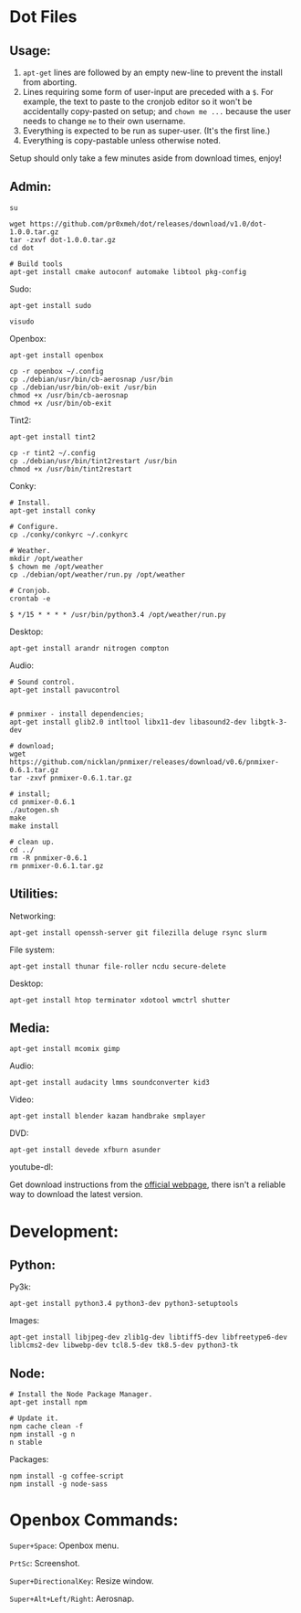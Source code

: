 Dot Files
=========


Usage:
------

1) `apt-get` lines are followed by an empty new-line to prevent the install from aborting.
2) Lines requiring some form of user-input are preceded with a `$`. For example, the text to paste to the cronjob editor so it won't be accidentally copy-pasted on setup; and `chown me ...` because the user needs to change `me` to their own username.
3) Everything is expected to be run as super-user. (It's the first line.)
4) Everything is copy-pastable unless otherwise noted.

Setup should only take a few minutes aside from download times, enjoy!



Admin:
------

    su
    
    wget https://github.com/pr0xmeh/dot/releases/download/v1.0/dot-1.0.0.tar.gz
    tar -zxvf dot-1.0.0.tar.gz
    cd dot

    # Build tools
    apt-get install cmake autoconf automake libtool pkg-config

Sudo:

    apt-get install sudo

    visudo

Openbox:
    
    apt-get install openbox

    cp -r openbox ~/.config
    cp ./debian/usr/bin/cb-aerosnap /usr/bin
    cp ./debian/usr/bin/ob-exit /usr/bin
    chmod +x /usr/bin/cb-aerosnap
    chmod +x /usr/bin/ob-exit

Tint2:
    
    apt-get install tint2

    cp -r tint2 ~/.config
    cp ./debian/usr/bin/tint2restart /usr/bin
    chmod +x /usr/bin/tint2restart

Conky:
    
    # Install.
    apt-get install conky

    # Configure.
    cp ./conky/conkyrc ~/.conkyrc

    # Weather.
    mkdir /opt/weather
    $ chown me /opt/weather
    cp ./debian/opt/weather/run.py /opt/weather

    # Cronjob.
    crontab -e
    
    $ */15 * * * * /usr/bin/python3.4 /opt/weather/run.py

Desktop:

    apt-get install arandr nitrogen compton

Audio:
    
    # Sound control.
    apt-get install pavucontrol

    
    # pnmixer - install dependencies;
    apt-get install glib2.0 intltool libx11-dev libasound2-dev libgtk-3-dev

    # download;
    wget https://github.com/nicklan/pnmixer/releases/download/v0.6/pnmixer-0.6.1.tar.gz
    tar -zxvf pnmixer-0.6.1.tar.gz
    
    # install;
    cd pnmixer-0.6.1
    ./autogen.sh
    make
    make install

    # clean up.
    cd ../
    rm -R pnmixer-0.6.1
    rm pnmixer-0.6.1.tar.gz


Utilities:
----------

Networking:

    apt-get install openssh-server git filezilla deluge rsync slurm 

File system:

    apt-get install thunar file-roller ncdu secure-delete

Desktop:

    apt-get install htop terminator xdotool wmctrl shutter


Media:
------

    apt-get install mcomix gimp

Audio:

    apt-get install audacity lmms soundconverter kid3

Video:

    apt-get install blender kazam handbrake smplayer

DVD:

    apt-get install devede xfburn asunder

youtube-dl:

Get download instructions from the [official webpage](https://rg3.github.io/youtube-dl/download.html), there isn't a reliable way to download the latest version.



Development:
============

Python:
-------

Py3k:

    apt-get install python3.4 python3-dev python3-setuptools

Images: 

    apt-get install libjpeg-dev zlib1g-dev libtiff5-dev libfreetype6-dev liblcms2-dev libwebp-dev tcl8.5-dev tk8.5-dev python3-tk


Node:
-----
    
    # Install the Node Package Manager.
    apt-get install npm

    # Update it.
    npm cache clean -f
    npm install -g n
    n stable

Packages:

    npm install -g coffee-script
    npm install -g node-sass



Openbox Commands:
=================

`Super+Space`: Openbox menu.

`PrtSc`: Screenshot.

`Super+DirectionalKey`: Resize window.

`Super+Alt+Left/Right`: Aerosnap.